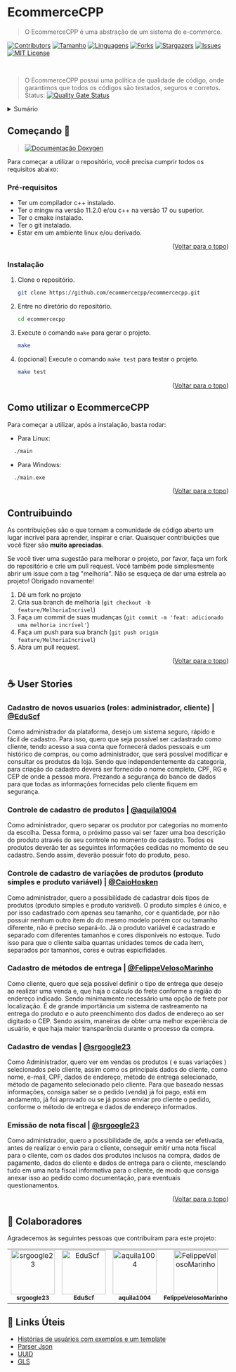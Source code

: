 <div id="top"></div>

# EcommerceCPP

> O EcommerceCPP é uma abstração de um sistema de e-commerce.

[![Contributors][contributors-shield]][contributors-url]
[![Tamanho][tamanho-shield]][tamanho-url]
[![Linguagens][linguagens-shield]][linguagens-url]
[![Forks][forks-shield]][forks-url]
[![Stargazers][stars-shield]][stars-url]
[![Issues][issues-shield]][issues-url]
[![MIT License][license-shield]][license-url]

<br/>

> O EcommerceCPP possui uma política de qualidade de código, onde garantimos que todos os códigos são testados, seguros e corretos. Status:           [![Quality Gate Status](https://sonarcloud.io/api/project_badges/measure?project=ecommercecpp_ecommercecpp&metric=alert_status)](https://sonarcloud.io/summary/new_code?id=ecommercecpp_ecommercecpp)

<!-- TABLE OF CONTENTS -->
<details>
  <summary>Sumário</summary>
  <ol>
    <li>
      <a href="#ecommercecpp">O Projeto</a>
    </li>
    <li>
      <a href="#começando-">Começando 🚀</a>
      <ul>
        <li><a href="#pré-requisitos">Pré-requisitos</a></li>
        <li><a href="#instalação">Instalação</a></li>
      </ul>
    </li>
    <li><a href="#como-utilizar-o-ecommercecpp">Como utilizar o EcommerceCPP</a></li>
    <li><a href="#contruibuindo">Contruibuindo</a></li>
    <li><a href="#-user-stories">☕ User Stories</a></li>
    <li><a href="#-colaboradores">🤝 Colaboradores</a></li>
    <li><a href="#-links-úteis">🔗 Links Úteis</a></li>
  </ol>
</details>


## Começando 🚀

> [![Documentação Doxygen][documentacao-shield]][documentacao-url]

Para começar a utilizar o repositório, você precisa cumprir todos os requisitos abaixo:

### Pré-requisitos

* Ter um compilador c++ instalado.
* Ter o mingw na versão 11.2.0 e/ou c++ na versão 17 ou superior.
* Ter o cmake instalado.
* Ter o git instalado.
* Estar em um ambiente linux e/ou derivado.

<p align="right">(<a href="#top">Voltar para o topo</a>)</p>

### Instalação

1. Clone o repositório.
   ```sh
   git clone https://github.com/ecommercecpp/ecommercecpp.git
   ```
2. Entre no diretório do repositório.
    ```sh
    cd ecommercecpp
    ```
3. Execute o comando `make` para gerar o projeto.
    ```sh
    make
    ```

4. (opcional) Execute o comando `make test` para testar o projeto.
    ```sh
    make test
    ```
<p align="right">(<a href="#top">Voltar para o topo</a>)</p>

## Como utilizar o EcommerceCPP

Para começar a utilizar, após a instalação, basta rodar:

- Para Linux:

```sh
  ./main
```
- Para Windows:

```sh
  ./main.exe
```

<p align="right">(<a href="#top">Voltar para o topo</a>)</p>

## Contruibuindo

As contribuições são o que tornam a comunidade de código aberto um lugar incrível para aprender, inspirar e criar. Quaisquer contribuições que você fizer são **muito apreciadas**.

Se você tiver uma sugestão para melhorar o projeto, por favor, faça um fork do repositório e crie um pull request. Você também pode simplesmente abrir um issue com a tag "melhoria".
Não se esqueça de dar uma estrela ao projeto! Obrigado novamente!

1. Dê um fork no projeto
2. Cria sua branch de melhoria (`git checkout -b feature/MelhoriaIncrivel`)
3. Faça um commit de suas mudanças (`git commit -m 'feat: adicionado uma melhoria incrível'`)
4. Faça um push para sua branch (`git push origin feature/MelhoriaIncrivel`)
5. Abra um pull request.

<p align="right">(<a href="#top">Voltar para o topo</a>)</p>

## ☕ User Stories
    
### Cadastro de novos usuarios (roles: administrador, cliente) | [@EduScf](https://github.com/EduScf)

Como administrador da plataforma, desejo um sistema seguro, rápido e fácil de cadastro. Para isso, quero que seja possível ser cadastrado como cliente, tendo acesso a sua conta que fornecerá dados pessoais e um histórico de compras, ou como administrador, que será possível modificar e consultar os produtos da loja. Sendo que independentemente da categoria, para criação do cadastro deverá ser fornecido o nome completo, CPF, RG e CEP de onde a pessoa mora. Prezando a segurança do banco de dados para que todas as informações fornecidas pelo cliente fiquem em segurança.

### Controle de cadastro de produtos | [@aquila1004](https://github.com/aquila1004)

Como administrador, quero separar os produtor por categorias no momento da escolha. Dessa forma, o próximo passo vai ser fazer uma boa descrição do produto através do seu controle no momento do cadastro. Todos os produtos deverão ter as seguintes informações cedidas no momento de seu cadastro. Sendo assim, deverão possuir foto do produto, peso.


### Controle de cadastro de variações de produtos (produto simples e produto variável) | [@CaioHosken](https://github.com/CaioHosken)

Como administrador, quero a possibilidade de cadastrar dois tipos de produtos (produto simples e produto variável). O produto simples é único, e por isso cadastrado com apenas seu tamanho, cor e quantidade, por não possuir nenhum outro item do do mesmo modelo porém cor ou tamanho diferente, não é preciso separá-lo. Já o produto variável é cadastrado e separado com diferentes tamanhos e cores disponíveis no estoque. Tudo isso para que o cliente saiba quantas unidades temos de cada item, separados por tamanhos, cores e outras espicifidades.

### Cadastro de métodos de entrega | [@FelippeVelosoMarinho](https://github.com/FelippeVelosoMarinho)

Como cliente, quero que seja possível definir o tipo de entrega que desejo ao realizar uma venda e, que haja o calculo do frete conforme a região do endereço indicado. Sendo minimamente necessário uma opção de frete por localização. É de grande importância um sistema de rastreamento na entrega do produto e o auto preenchimento dos dados de endereço ao ser digitado o CEP. Sendo assim, maneiras de obter uma melhor experiência de usuário, e que haja maior transparência durante o processo da compra.

### Cadastro de vendas | [@srgoogle23](https://github.com/srgoogle23)

Como Administrador, quero ver em vendas os produtos ( e suas variações ) selecionados pelo cliente, assim como os principais dados do cliente, como nome, e-mail, CPF, dados de endereço, método de entrega selecionado, método de pagamento selecionado pelo cliente. Para que baseado nessas informações, consiga saber se o pedido (venda) já foi pago, está em andamento, já foi aprovado ou se já posso enviar pro cliente o pedido, conforme o método de entrega e dados de endereço informados.

### Emissão de nota fiscal | [@srgoogle23](https://github.com/srgoogle23)

Como administrador, quero a possibilidade de, após a venda ser efetivada, antes de realizar o envio para o cliente, conseguir emitir uma nota fiscal para o cliente, com os dados dos produtos inclusos na compra, dados de pagamento, dados do cliente e dados de entrega para o cliente, mesclando tudo em uma nota fiscal informativa para o cliente, de modo que consiga anexar isso ao pedido como documentação, para eventuais questionamentos.

<p align="right">(<a href="#top">Voltar para o topo</a>)</p>

## 🤝 Colaboradores

Agradecemos às seguintes pessoas que contribuíram para este projeto:

<table>
  <tr>
    <td align="center">
      <a href="#">
        <img src="https://avatars3.githubusercontent.com/u/62403037" width="100px;" alt="srgoogle23"/><br>
        <sub>
          <b>srgoogle23</b>
        </sub>
      </a>
    </td>
    <td align="center">
      <a href="#">
        <img src="https://avatars3.githubusercontent.com/u/102927669" width="100px;" alt="EduScf"/><br>
        <sub>
          <b>EduScf</b>
        </sub>
      </a>
    </td>
    <td align="center">
      <a href="#">
        <img src="https://avatars3.githubusercontent.com/u/97201817" width="100px;" alt="aquila1004"/><br>
        <sub>
          <b>aquila1004</b>
        </sub>
      </a>
    </td>
    <td align="center">
      <a href="#">
        <img src="https://avatars3.githubusercontent.com/u/60450622" width="100px;" alt="FelippeVelosoMarinho"/><br>
        <sub>
          <b>FelippeVelosoMarinho</b>
        </sub>
      </a>
    </td>
    <td align="center">
      <a href="#">
        <img src="https://avatars3.githubusercontent.com/u/97640125" width="100px;" alt="CaioHosken"/><br>
        <sub>
          <b>CaioHosken</b>
        </sub>
      </a>
    </td>
  </tr>
</table>


## 🔗 Links Úteis

- [Histórias de usuários com exemplos e um template](https://www.atlassian.com/br/agile/project-management/user-stories)
- [Parser Json](https://github.com/eteran/cpp-json)
- [UUID](https://github.com/mariusbancila/stduuid)
- [GLS](https://github.com/microsoft/GSL)

[documentacao-shield]: https://img.shields.io/badge/Documentação%20Doxygen-clique%20aqui-blue
[documentacao-url]: https://ecommercecpp.github.io/ecommercecpp/annotated.html
[linguagens-shield]: https://img.shields.io/github/languages/count/ecommercecpp/ecommercecpp?style=for-the-badge
[linguagens-url]: https://github.com/ecommercecpp/ecommercecpp/
[tamanho-shield]: https://img.shields.io/github/repo-size/ecommercecpp/ecommercecpp?style=for-the-badge
[tamanho-url]: https://github.com/ecommercecpp/ecommercecpp/
[contributors-shield]: https://img.shields.io/github/contributors/ecommercecpp/ecommercecpp.svg?style=for-the-badge
[contributors-url]: https://github.com/ecommercecpp/ecommercecpp/graphs/contributors
[forks-shield]: https://img.shields.io/github/forks/ecommercecpp/ecommercecpp.svg?style=for-the-badge
[forks-url]: https://github.com/ecommercecpp/ecommercecpp/network/members
[stars-shield]: https://img.shields.io/github/stars/ecommercecpp/ecommercecpp.svg?style=for-the-badge
[stars-url]: https://github.com/ecommercecpp/ecommercecpp/stargazers
[issues-shield]: https://img.shields.io/github/issues/ecommercecpp/ecommercecpp.svg?style=for-the-badge
[issues-url]: https://github.com/ecommercecpp/ecommercecpp/issues
[license-shield]: https://img.shields.io/github/license/ecommercecpp/ecommercecpp.svg?style=for-the-badge
[license-url]: https://github.com/ecommercecpp/ecommercecpp/blob/master/LICENSE.txt
